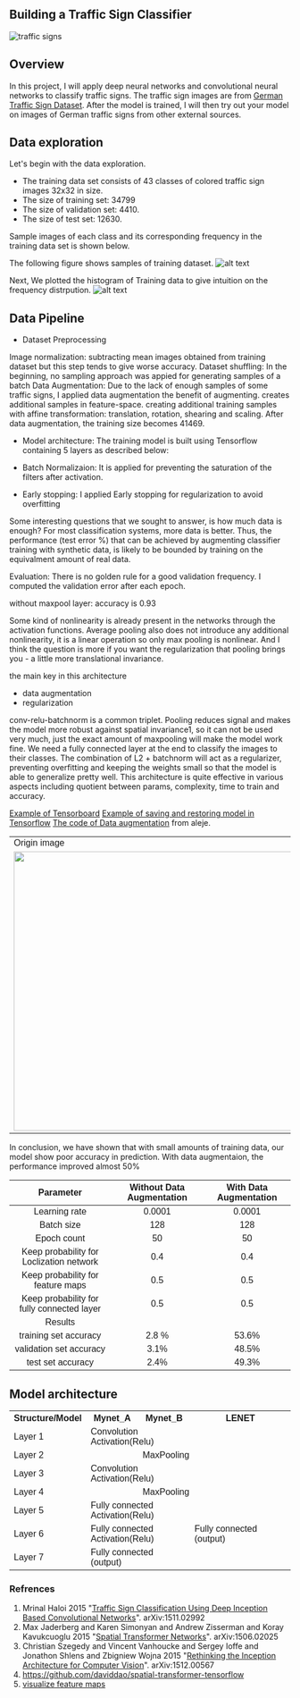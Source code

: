 ## Building a Traffic Sign Classifier

![traffic signs](img/traffic_signs.png)

Overview
---
In this project, I will apply deep neural networks and convolutional neural networks to classify traffic signs. The traffic sign images are from [German Traffic Sign Dataset](http://benchmark.ini.rub.de/?section=gtsrb&subsection=dataset). After the model is trained, I will then try out your model on images of German traffic signs from other external sources.

Data exploration
---
Let's begin with the data exploration. 

* The training data set consists of 43 classes of colored traffic sign images 32x32 in size.
* The size of training set: 34799 
* The size of validation set: 4410.
* The size of test set: 12630.

Sample images of each class and its corresponding frequency in the training data set is shown below. 

[//]: # (Image References)

[image1]: ./img/dataset_samples.png "Dataset Samples Visualization"
[image2]: ./img/dataset_hist.png "Training Dataset Histogram"
[image9]: ./img/distribution_of_class_frequency.png "Training Dataset probability distribution"
[image3]: ./img/confusion_matrix.png "Confustion matrix of validation dataset"
[image4]: ./img/test_samples.png "Test Samples"
[image5]: ./img/test_samples_reuslts.png "Test Samples Results "
[image6]: ./img/inception_layer_featuremaps.png "Featuremaps visualization of Inception layer 1"
[image7]: ./img/inception_block.png "Inception Block"
[image8]: ./img/Network_model.png "Network Model"

The following figure shows samples of training dataset.
![alt text][image1]

Next, We plotted the histogram of Training data to give intuition on the frequency distrpution.
![alt text][image2]

Data Pipeline
---

* Dataset Preprocessing

Image normalization: subtracting mean images obtained from training dataset but this step tends to give worse accuracy. 
Dataset shuffling: In the beginning, no sampling approach was appied for generating samples of a batch 
Data Augmentation: Due to the lack of enough samples of some traffic signs, I applied data augmentation the benefit of augmenting. creates additional samples in feature-space. creating additional training samples with affine transformation: translation, rotation, shearing and scaling. After data augmentation, the training size becomes 41469.

* Model architecture: The training model is built using Tensorflow containing 5 layers as described below:

* Batch Normalizaion: It is applied for preventing the saturation of the filters after activation.

* Early stopping: I applied Early stopping for regularization to avoid overfitting

Some interesting questions that we sought to answer, is how much data is enough? For most classification systems, more data is better. Thus, the performance (test error %) that can be achieved by augmenting classifier training with synthetic data, is likely to be bounded by training on the equivalment amount of real data.

Evaluation: There is no golden rule for a good validation frequency. I computed the validation error after each epoch.

without maxpool layer: accuracy is 0.93

Some kind of nonlinearity is already present in the networks through the activation functions. Average pooling also does not introduce any additional nonlinearity, it is a linear operation so only max pooling is nonlinear. And I think the question is more if you want the regularization that pooling brings you - a little more translational invariance.


the main key in this architecture

* data augmentation
* regularization

conv-relu-batchnorm is a common triplet.
Pooling reduces signal and makes the model more robust against spatial invariance1, so it can not be used very much, just the exact amount of maxpooling will make the model work fine.
We need a fully connected layer at the end to classify the images to their classes. The combination of L2 + batchnorm will act as a regularizer, preventing overfitting and keeping the weights small so that the model is able to generalize pretty well.
This architecture is quite effective in various aspects including quotient between params, complexity, time to train and accuracy.

[Example of Tensorboard](https://github.com/aymericdamien/TensorFlow-Examples/blob/master/examples/4_Utils/tensorboard_basic.py)
[Example of saving and restoring model in Tensorflow](https://github.com/aymericdamien/TensorFlow-Examples/blob/master/examples/4_Utils/save_restore_model.py)
[The code of Data augmentation](https://github.com/aleju/imgaug) from aleje.
<table>
	<tr>
		<td>Origin image</td>
		<td>Affine Transformed images</td>
	</tr> 
	<tr>
		<td><img src='./img/sample_traffic_sign.jpg' style='width: 500px;'></td>
		<td><img src='./img/dataAugment.png' style='width: 500px;'></td>
	</tr>
</table>

In conclusion, we have shown that with small amounts of training data, our model show poor accuracy in prediction. With data augmentaion, the performance improved almost 50%

| Parameter         						| Without Data Augmentation	| With Data Augmentation |
|:-----------------------------------------:|:-------------------------:|:----------------------:| 
| Learning rate        						| 0.0001   					| 	0.0001				 |
| Batch size        						| 128   					| 	128					 |
| Epoch count        						| 50   						| 	50					 |
| Keep probability for Loclization network  | 0.4   					| 	0.4					 |
| Keep probability for feature maps        	| 0.5   					| 	0.5					|
| Keep probability for fully connected layer| 0.5  						| 	0.5					|
| Results        							|    						| 						|
| training set accuracy        				| 2.8 %						| 53.6%					|	
| validation set accuracy        			| 3.1%						| 48.5%					|
| test set accuracy        					| 2.4%						| 49.3%					|

<head>
<style>
table {
    font-family: arial, sans-serif;
    border-collapse: collapse;
    width: 100%;
}

td, th {
    border: 2px solid #333333;
    text-align: center;
    padding: 8px;

}

h2{
	text-align: center;
}

tr:nth-child(even) {
    background-color: #dddddd;
}
</style>
</head>

<h2>Model architecture</h2>

<table>
  <tr>
    <th>Structure/Model</th>
    <th>Mynet_A</th>
    <th>Mynet_B</th>
    <th>LENET</th>
  </tr>
  <tr>
    <td>Layer 1</td>
    <td colspan=3>Convolution<br>Activation(Relu)</td>
  </tr>
  <tr>
    <td>Layer 2</td>
    <td></td>
    <td colspan=2>MaxPooling</td>
  </tr>
  <tr>
    <td>Layer 3</td>
    <td colspan=3>Convolution<br>Activation(Relu)</td>
  </tr>
  <tr>
    <td>Layer 4</td>
    <td></td>
    <td colspan=2>MaxPooling</td>
  </tr>
  <tr>
    <td>Layer 5</td>
    <td colspan=3>Fully connected<br>Activation(Relu)</td>
  </tr>
  <tr>
    <td>Layer 6</td>
    <td colspan=2>Fully connected<br>Activation(Relu)</td>
    <td>Fully connected (output)</td>
  </tr>
  <tr>
    <td>Layer 7</td>
    <td colspan=2>Fully connected (output)</td>
    <td></td>
  </tr>
</table>

### Refrences

1. Mrinal Haloi 2015 "[Traffic Sign Classification Using Deep Inception Based Convolutional Networks](https://arxiv.org/abs/1511.02992)". arXiv:1511.02992
2. Max Jaderberg and Karen Simonyan and Andrew Zisserman and Koray Kavukcuoglu 2015 "[Spatial Transformer Networks](https://arxiv.org/abs/1506.02025)". arXiv:1506.02025
3. Christian Szegedy and Vincent Vanhoucke and Sergey Ioffe and Jonathon Shlens and Zbigniew Wojna 2015 "[Rethinking the Inception Architecture for Computer Vision](https://arxiv.org/abs/1512.00567)". arXiv:1512.00567
4. https://github.com/daviddao/spatial-transformer-tensorflow
5. [visualize feature maps](http://cs231n.stanford.edu/slides/2017/cs231n_2017_lecture12.pdf)